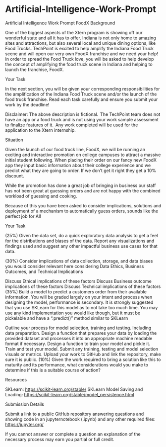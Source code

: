 # Artificial-Intelligence-Work-Prompt

Artificial Intelligence Work Prompt FoodX Background

One of the biggest aspects of the Xtern program is showing off our wonderful state and all it has to offer. Indiana is not only home to amazing sites and attractions, but also several local and unique dining options, like Food Trucks. TechPoint is excited to help amplify the Indiana Food Truck scene and will open our very own FoodX franchise and we need your help! In order to spread the Food Truck love, you will be asked to help develop the concept of amplifying the food truck scene in Indiana and helping to launch the franchise, FoodX.

Your Task

In the next section, you will be given your corresponding responsibilities for the amplification of the Indiana Food Truck scene and/or the launch of the food truck franchise. Read each task carefully and ensure you submit your work by the deadline!

Disclaimer: The above description is fictional.  The TechPoint team does not have an app or a food truck and is not using your work sample assessment to finalize features of it.  Any work completed will be used for the application to the Xtern internship.

Situation

Given the launch of our food truck line, FoodX, we will be running an exciting and interactive promotion on college campuses to attract a massive initial student following. When placing their order on our fancy new FoodX app they input basic information about their college experience and we predict what they are going to order. If we don’t get it right they get a 10% discount.

While the promotion has done a great job of bringing in business our staff has not been great at guessing orders and are not happy with the combined workload of guessing and cooking.

Because of this you have been asked to consider implications, solutions and deployment of a mechanism to automatically guess orders, sounds like the perfect job for AI!

Your Task

(25%) Given the data set, do a quick exploratory data analysis to get a feel for the distributions and biases of the data. Report any visualizations and findings used and suggest any other impactful business use cases for that data.

(30%) Consider implications of data collection, storage, and data biases you would consider relevant here considering Data Ethics, Business Outcomes, and Technical Implications

Discuss Ethical implications of these factors Discuss Business outcome implications of these factors Discuss Technical implications of these factors (35%) Build a model to predict a customers order from their available information. You will be graded largely on your intent and process when designing the model, performance is secondary. It is strongly suggested that you use SKLearn for this model as to not take too much time. You may use any kind implementation you would like though, but it must be pickelable and have a “.predict()” method similar to SKLearn

Outline your process for model selection, training and testing. Including data preparation. Design a function that prepares your data by loading the provided dataset and processes it into an appropriate machine readable format if necessary. Design a function to train your model and pickle it. Train and test your model. Submit any training, testing and model selection visuals or metrics. Upload your work to GitHub and link the repository, make sure it is public. (10%) Given the work required to bring a solution like this to maturity and its performance, what considerations would you make to determine if this is a suitable course of action?

Resources

SKLearn: https://scikit-learn.org/stable/ SKLearn Model Saving and Loading: https://scikit-learn.org/stable/model_persistence.html

Submission Details

Submit a link to a public GitHub repository answering questions and showing code in an jupyternotebook (.ipynb) and any other required files: https://jupyter.org/

If you cannot answer or complete a question an explanation of the necessary process may earn you partial or full credit.
